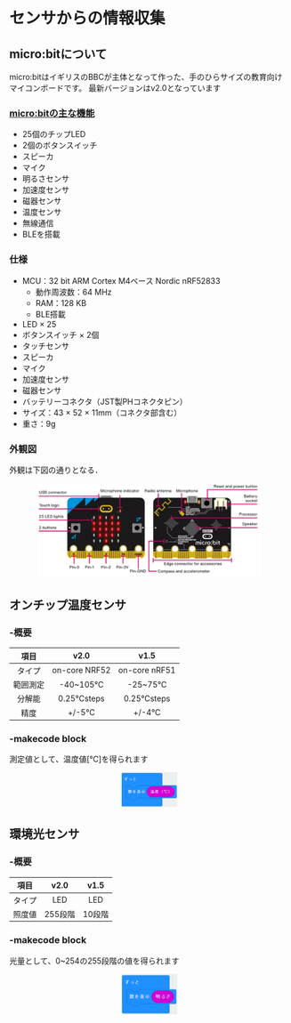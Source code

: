 # センサからの情報収集



## micro:bitについて

micro:bitはイギリスのBBCが主体となって作った、手のひらサイズの教育向けマイコンボードです。
最新バージョンはv2.0となっています

### [micro:bitの主な機能](https://microbit.org/ja/get-started/user-guide/overview)

- 25個のチップLED
- 2個のボタンスイッチ
- スピーカ
- マイク
- 明るさセンサ
- 加速度センサ
- 磁器センサ
- 温度センサ
- 無線通信
- BLEを搭載

### 仕様

- MCU：32 bit ARM Cortex M4ベース Nordic nRF52833
  - 動作周波数：64 MHz
  - RAM：128 KB
  - BLE搭載
- LED × 25
- ボタンスイッチ × 2個
- タッチセンサ
- スピーカ
- マイク
- 加速度センサ
- 磁器センサ
- バッテリーコネクタ（JST製PHコネクタピン）
- サイズ：43 × 52 × 11mm（コネクタ部含む）
- 重さ：9g

### 外観図

外観は下図の通りとなる．

<center>
    <img src="./images/image22.png" width="80%">
</center>

## オンチップ温度センサ

### -概要

|項目|v2.0|v1.5|
|:-:|:-:|:-:|
|タイプ|on-core NRF52|on-core nRF51|
|範囲測定|-40~105℃|-25~75℃|
|分解能|0.25℃steps|0.25℃steps|
|精度|+/-5℃|+/-4℃|

### -makecode block

測定値として、温度値[℃]を得られます

<center>
    <img src="./images/image23.png" width="20%">
</center>

## 環境光センサ

### -概要

|項目|v2.0|v1.5|
|:-:|:-:|:-:|
|タイプ|LED|LED|
|照度値|255段階|10段階|

### -makecode block

光量として、0~254の255段階の値を得られます

<center>
    <img src="./images/image24.png" width="20%">
</center>
